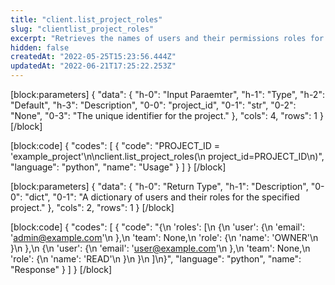 ```yaml
---
title: "client.list_project_roles"
slug: "clientlist_project_roles"
excerpt: "Retrieves the names of users and their permissions roles for a given project."
hidden: false
createdAt: "2022-05-25T15:23:56.444Z"
updatedAt: "2022-06-21T17:25:22.253Z"
---
```

[block:parameters]
{
  "data": {
    "h-0": "Input Paraemter",
    "h-1": "Type",
    "h-2": "Default",
    "h-3": "Description",
    "0-0": "project_id",
    "0-1": "str",
    "0-2": "None",
    "0-3": "The unique identifier for the project."
  },
  "cols": 4,
  "rows": 1
}
[/block]

[block:code]
{
  "codes": [
    {
      "code": "PROJECT_ID = 'example_project'\n\nclient.list_project_roles(\n    project_id=PROJECT_ID\n)",
      "language": "python",
      "name": "Usage"
    }
  ]
}
[/block]

[block:parameters]
{
  "data": {
    "h-0": "Return Type",
    "h-1": "Description",
    "0-0": "dict",
    "0-1": "A dictionary of users and their roles for the specified project."
  },
  "cols": 2,
  "rows": 1
}
[/block]

[block:code]
{
  "codes": [
    {
      "code": "{\n    'roles': [\n        {\n            'user': {\n                'email': 'admin@example.com'\n            },\n            'team': None,\n            'role': {\n                'name': 'OWNER'\n            }\n        },\n        {\n            'user': {\n                'email': 'user@example.com'\n            },\n            'team': None,\n            'role': {\n                'name': 'READ'\n            }\n        }\n    ]\n}",
      "language": "python",
      "name": "Response"
    }
  ]
}
[/block]